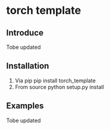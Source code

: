 # torch template
Introduce
------------
Tobe updated

Installation
------------
1. Via pip
pip install torch_template
2. From source
python setup.py install

Examples
-----------
Tobe updated
